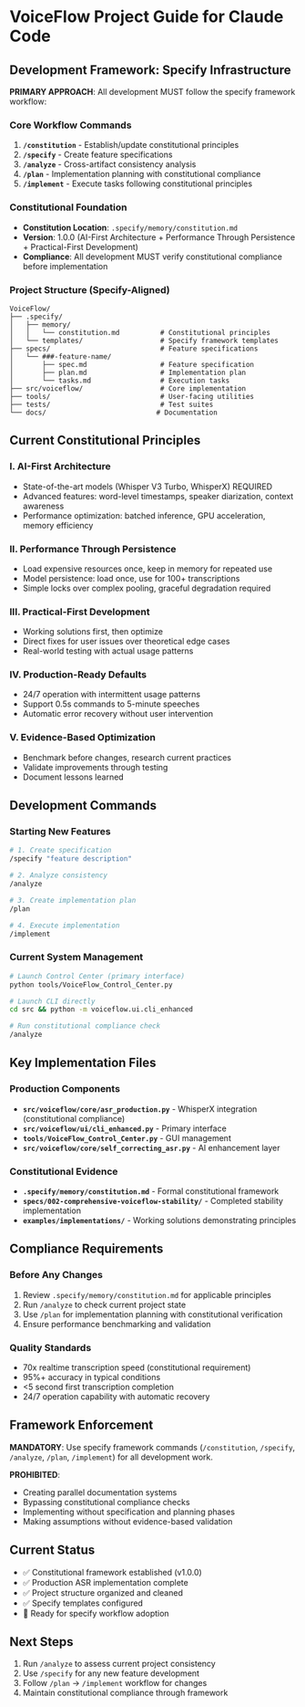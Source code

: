 # VoiceFlow Project Guide for Claude Code

## Development Framework: Specify Infrastructure

**PRIMARY APPROACH**: All development MUST follow the specify framework workflow:

### Core Workflow Commands
1. **`/constitution`** - Establish/update constitutional principles
2. **`/specify`** - Create feature specifications
3. **`/analyze`** - Cross-artifact consistency analysis
4. **`/plan`** - Implementation planning with constitutional compliance
5. **`/implement`** - Execute tasks following constitutional principles

### Constitutional Foundation
- **Constitution Location**: `.specify/memory/constitution.md`
- **Version**: 1.0.0 (AI-First Architecture + Performance Through Persistence + Practical-First Development)
- **Compliance**: All development MUST verify constitutional compliance before implementation

### Project Structure (Specify-Aligned)
```
VoiceFlow/
├── .specify/
│   ├── memory/
│   │   └── constitution.md          # Constitutional principles
│   └── templates/                   # Specify framework templates
├── specs/                           # Feature specifications
│   └── ###-feature-name/
│       ├── spec.md                  # Feature specification
│       ├── plan.md                  # Implementation plan
│       └── tasks.md                 # Execution tasks
├── src/voiceflow/                   # Core implementation
├── tools/                           # User-facing utilities
├── tests/                           # Test suites
└── docs/                           # Documentation
```

## Current Constitutional Principles

### I. AI-First Architecture
- State-of-the-art models (Whisper V3 Turbo, WhisperX) REQUIRED
- Advanced features: word-level timestamps, speaker diarization, context awareness
- Performance optimization: batched inference, GPU acceleration, memory efficiency

### II. Performance Through Persistence
- Load expensive resources once, keep in memory for repeated use
- Model persistence: load once, use for 100+ transcriptions
- Simple locks over complex pooling, graceful degradation required

### III. Practical-First Development
- Working solutions first, then optimize
- Direct fixes for user issues over theoretical edge cases
- Real-world testing with actual usage patterns

### IV. Production-Ready Defaults
- 24/7 operation with intermittent usage patterns
- Support 0.5s commands to 5-minute speeches
- Automatic error recovery without user intervention

### V. Evidence-Based Optimization
- Benchmark before changes, research current practices
- Validate improvements through testing
- Document lessons learned

## Development Commands

### Starting New Features
```bash
# 1. Create specification
/specify "feature description"

# 2. Analyze consistency
/analyze

# 3. Create implementation plan
/plan

# 4. Execute implementation
/implement
```

### Current System Management
```bash
# Launch Control Center (primary interface)
python tools/VoiceFlow_Control_Center.py

# Launch CLI directly
cd src && python -m voiceflow.ui.cli_enhanced

# Run constitutional compliance check
/analyze
```

## Key Implementation Files

### Production Components
- **`src/voiceflow/core/asr_production.py`** - WhisperX integration (constitutional compliance)
- **`src/voiceflow/ui/cli_enhanced.py`** - Primary interface
- **`tools/VoiceFlow_Control_Center.py`** - GUI management
- **`src/voiceflow/core/self_correcting_asr.py`** - AI enhancement layer

### Constitutional Evidence
- **`.specify/memory/constitution.md`** - Formal constitutional framework
- **`specs/002-comprehensive-voiceflow-stability/`** - Completed stability implementation
- **`examples/implementations/`** - Working solutions demonstrating principles

## Compliance Requirements

### Before Any Changes
1. Review `.specify/memory/constitution.md` for applicable principles
2. Run `/analyze` to check current project state
3. Use `/plan` for implementation planning with constitutional verification
4. Ensure performance benchmarking and validation

### Quality Standards
- 70x realtime transcription speed (constitutional requirement)
- 95%+ accuracy in typical conditions
- <5 second first transcription completion
- 24/7 operation capability with automatic recovery

## Framework Enforcement

**MANDATORY**: Use specify framework commands (`/constitution`, `/specify`, `/analyze`, `/plan`, `/implement`) for all development work.

**PROHIBITED**:
- Creating parallel documentation systems
- Bypassing constitutional compliance checks
- Implementing without specification and planning phases
- Making assumptions without evidence-based validation

## Current Status
- ✅ Constitutional framework established (v1.0.0)
- ✅ Production ASR implementation complete
- ✅ Project structure organized and cleaned
- ✅ Specify templates configured
- 🎯 Ready for specify workflow adoption

## Next Steps
1. Run `/analyze` to assess current project consistency
2. Use `/specify` for any new feature development
3. Follow `/plan` → `/implement` workflow for changes
4. Maintain constitutional compliance through framework